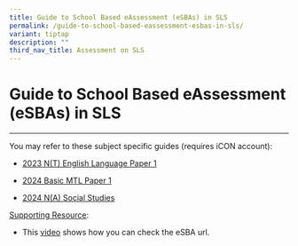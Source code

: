 ```yaml
---
title: Guide to School Based eAssessment (eSBAs) in SLS
permalink: /guide-to-school-based-eassessment-esbas-in-sls/
variant: tiptap
description: ""
third_nav_title: Assessment on SLS
---
```

<h1><strong>Guide to School Based eAssessment (eSBAs) in SLS</strong></h1>
<hr>
<p></p>
<p>You may refer to these subject specific guides (requires iCON account):</p>
<ul data-tight="true" class="tight">
<li>
<p><a href="https://go.gov.sg/esba-userguide-el" rel="noopener noreferrer nofollow" target="_blank"><u>2023 N(T) English Language Paper 1</u></a>
</p>
</li>
<li>
<p><a href="https://drive.google.com/drive/folders/1jJnA7KwsU-JKShaays224Mi7hCC9a6wI" rel="noopener noreferrer nofollow" target="_blank"><u>2024 Basic MTL Paper 1</u></a>
</p>
</li>
<li>
<p><a href="https://drive.google.com/drive/folders/1O6IIoTTokPiWmb_Ekz4ZbQvA1k3rJ66z?usp=drive_link" rel="noopener noreferrer nofollow" target="_blank"><u>2024 N(A) Social Studies</u></a>
</p>
</li>
</ul>
<p><u>Supporting Resource</u>:</p>
<ul data-tight="true" class="tight">
<li>
<p>This <a href="https://go.gov.sg/checkesba" rel="noopener noreferrer nofollow" target="_blank"><u>video</u></a> shows
how you can check the eSBA url.</p>
</li>
</ul>
<p></p>